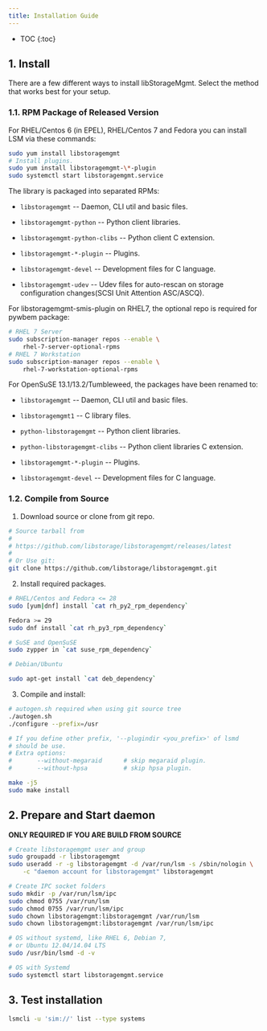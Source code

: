 ```yaml
---
title: Installation Guide
---
```


* TOC
{:toc}

## 1. Install

There are a few different ways to install libStorageMgmt.
Select the method that works best for your setup.

### 1.1. RPM Package of Released Version
For RHEL/Centos 6 (in EPEL), RHEL/Centos 7 and Fedora you can install
LSM via these commands:

```bash
sudo yum install libstoragemgmt
# Install plugins.
sudo yum install libstoragemgmt-\*-plugin
sudo systemctl start libstoragemgmt.service
```

The library is packaged into separated RPMs:

* `libstoragemgmt` -- Daemon, CLI util and basic files.

* `libstoragemgmt-python` -- Python client libraries.

* `libstoragemgmt-python-clibs` -- Python client C extension.

* `libstoragemgmt-*-plugin` -- Plugins.

* `libstoragemgmt-devel` -- Development files for C language.

* `libstoragemgmt-udev` -- Udev files for auto-rescan on storage
  configuration changes(SCSI Unit Attention ASC/ASCQ).

For libstoragemgmt-smis-plugin on RHEL7, the optional repo
is required for pywbem package:

```bash
# RHEL 7 Server
sudo subscription-manager repos --enable \
    rhel-7-server-optional-rpms
# RHEL 7 Workstation
sudo subscription-manager repos --enable \
    rhel-7-workstation-optional-rpms
```

For OpenSuSE 13.1/13.2/Tumbleweed, the packages have been renamed to:

* `libstoragemgmt` -- Daemon, CLI util and basic files.

* `libstoragemgmt1` -- C library files.

* `python-libstoragemgmt` -- Python client libraries.

* `python-libstoragemgmt-clibs` -- Python client libraries C extension.

* `libstoragemgmt-*-plugin` -- Plugins.

* `libstoragemgmt-devel` -- Development files for C language.

### 1.2. Compile from Source

1. Download source or clone from git repo.

```bash
# Source tarball from
#
# https://github.com/libstorage/libstoragemgmt/releases/latest
#
# Or Use git:
git clone https://github.com/libstorage/libstoragemgmt.git
```

2. Install required packages.

```bash
# RHEL/Centos and Fedora <= 28
sudo [yum|dnf] install `cat rh_py2_rpm_dependency`

Fedora >= 29
sudo dnf install `cat rh_py3_rpm_dependency`

# SuSE and OpenSuSE
sudo zypper in `cat suse_rpm_dependency`

# Debian/Ubuntu

sudo apt-get install `cat deb_dependency`
```

3. Compile and install:

```bash
# autogen.sh required when using git source tree
./autogen.sh
./configure --prefix=/usr

# If you define other prefix, '--plugindir <you_prefix>' of lsmd
# should be use.
# Extra options:
#       --without-megaraid      # skip megaraid plugin.
#       --without-hpsa          # skip hpsa plugin.

make -j5
sudo make install
```

## 2. Prepare and Start daemon

__ONLY REQUIRED IF YOU ARE BUILD FROM SOURCE__

```bash
# Create libstoragemgmt user and group
sudo groupadd -r libstoragemgmt
sudo useradd -r -g libstoragemgmt -d /var/run/lsm -s /sbin/nologin \
    -c "daemon account for libstoragemgmt" libstoragemgmt

# Create IPC socket folders
sudo mkdir -p /var/run/lsm/ipc
sudo chmod 0755 /var/run/lsm
sudo chmod 0755 /var/run/lsm/ipc
sudo chown libstoragemgmt:libstoragemgmt /var/run/lsm
sudo chown libstoragemgmt:libstoragemgmt /var/run/lsm/ipc

# OS without systemd, like RHEL 6, Debian 7,
# or Ubuntu 12.04/14.04 LTS
sudo /usr/bin/lsmd -d -v

# OS with Systemd
sudo systemctl start libstoragemgmt.service
```

## 3. Test installation

```bash
lsmcli -u 'sim://' list --type systems
```
